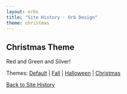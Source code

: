 ```yaml
---
layout: orbs
title: "Site History - Orb Design"
theme: christmas
---
```


## Christmas Theme

Red and Green and Silver!

Themes: 
[Default](/about/orbs.html) | 
[Fall](/about/orbs-fall.html) |
[Halloween](/about/orbs-halloween.html) |
[Christmas](/about/orbs-christmas.html)

[Back to Site History](/about/history)